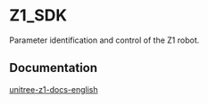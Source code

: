 # Z1_SDK

Parameter identification and control of the Z1 robot.

## Documentation
[unitree-z1-docs-english](https://support.unitree.com/home/en/Z1_developer)
